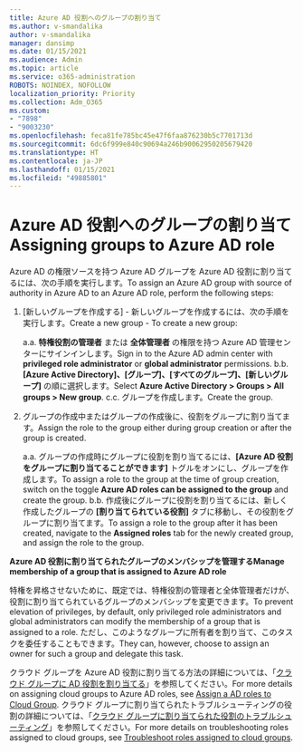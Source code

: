 ```yaml
---
title: Azure AD 役割へのグループの割り当て
ms.author: v-smandalika
author: v-smandalika
manager: dansimp
ms.date: 01/15/2021
ms.audience: Admin
ms.topic: article
ms.service: o365-administration
ROBOTS: NOINDEX, NOFOLLOW
localization_priority: Priority
ms.collection: Adm_O365
ms.custom:
- "7898"
- "9003230"
ms.openlocfilehash: feca81fe785bc45e47f6faa876230b5c7701713d
ms.sourcegitcommit: 6dc6f999e840c90694a246b90062950205679420
ms.translationtype: HT
ms.contentlocale: ja-JP
ms.lasthandoff: 01/15/2021
ms.locfileid: "49885801"
---
```

# <a name="assigning-groups-to-azure-ad-role"></a><span data-ttu-id="22ec6-102">Azure AD 役割へのグループの割り当て</span><span class="sxs-lookup"><span data-stu-id="22ec6-102">Assigning groups to Azure AD role</span></span>

<span data-ttu-id="22ec6-103">Azure AD の権限ソースを持つ Azure AD グループを Azure AD 役割に割り当てるには、次の手順を実行します。</span><span class="sxs-lookup"><span data-stu-id="22ec6-103">To assign an Azure AD group with source of authority in Azure AD to an Azure AD role, perform the following steps:</span></span>

1. <span data-ttu-id="22ec6-104">[新しいグループを作成する] - 新しいグループを作成するには、次の手順を実行します。</span><span class="sxs-lookup"><span data-stu-id="22ec6-104">Create a new group - To create a new group:</span></span>

    <span data-ttu-id="22ec6-105">a.</span><span class="sxs-lookup"><span data-stu-id="22ec6-105">a.</span></span> <span data-ttu-id="22ec6-106">**特権役割の管理者** または **全体管理者** の権限を持つ Azure AD 管理センターにサインインします。</span><span class="sxs-lookup"><span data-stu-id="22ec6-106">Sign in to the Azure AD admin center with **privileged role administrator** or **global administrator** permissions.</span></span>
    <span data-ttu-id="22ec6-107">b.</span><span class="sxs-lookup"><span data-stu-id="22ec6-107">b.</span></span> <span data-ttu-id="22ec6-108">**[Azure Active Directory]、[グループ]、[すべてのグループ]、[新しいグループ]** の順に選択します。</span><span class="sxs-lookup"><span data-stu-id="22ec6-108">Select **Azure Active Directory > Groups > All groups > New group**.</span></span>
    <span data-ttu-id="22ec6-109">c.</span><span class="sxs-lookup"><span data-stu-id="22ec6-109">c.</span></span> <span data-ttu-id="22ec6-110">グループを作成します。</span><span class="sxs-lookup"><span data-stu-id="22ec6-110">Create the group.</span></span>

2. <span data-ttu-id="22ec6-111">グループの作成中またはグループの作成後に、役割をグループに割り当てます。</span><span class="sxs-lookup"><span data-stu-id="22ec6-111">Assign the role to the group either during group creation or after the group is created.</span></span>

    <span data-ttu-id="22ec6-112">a.</span><span class="sxs-lookup"><span data-stu-id="22ec6-112">a.</span></span> <span data-ttu-id="22ec6-113">グループの作成時にグループに役割を割り当てるには、**[Azure AD 役割をグループに割り当てることができます]** トグルをオンにし、グループを作成します。</span><span class="sxs-lookup"><span data-stu-id="22ec6-113">To assign a role to the group at the time of group creation, switch on the toggle **Azure AD roles can be assigned to the group** and create the group.</span></span>
    <span data-ttu-id="22ec6-114">b.</span><span class="sxs-lookup"><span data-stu-id="22ec6-114">b.</span></span> <span data-ttu-id="22ec6-115">作成後にグループに役割を割り当てるには、新しく作成したグループの **[割り当てられている役割]** タブに移動し、その役割をグループに割り当てます。</span><span class="sxs-lookup"><span data-stu-id="22ec6-115">To assign a role to the group after it has been created, navigate to the **Assigned roles** tab for the newly created group, and assign the role to the group.</span></span>  

<span data-ttu-id="22ec6-116">**Azure AD 役割に割り当てられたグループのメンバシップを管理する**</span><span class="sxs-lookup"><span data-stu-id="22ec6-116">**Manage membership of a group that is assigned to Azure AD role**</span></span>

<span data-ttu-id="22ec6-117">特権を昇格させないために、既定では、特権役割の管理者と全体管理者だけが、役割に割り当てられているグループのメンバシップを変更できます。</span><span class="sxs-lookup"><span data-stu-id="22ec6-117">To prevent elevation of privileges, by default, only privileged role administrators and global administrators can modify the membership of a group that is assigned to a role.</span></span> <span data-ttu-id="22ec6-118">ただし、このようなグループに所有者を割り当て、このタスクを委任することもできます。</span><span class="sxs-lookup"><span data-stu-id="22ec6-118">They can, however, choose to assign an owner for such a group and delegate this task.</span></span>

<span data-ttu-id="22ec6-119">クラウド グループを Azure AD 役割に割り当てる方法の詳細については、「[クラウド グループに AD 役割を割り当てる](https://docs.microsoft.com/azure/active-directory/roles/groups-concept)」を参照してください。</span><span class="sxs-lookup"><span data-stu-id="22ec6-119">For more details on assigning cloud groups to Azure AD roles, see [Assign a AD roles to Cloud Group](https://docs.microsoft.com/azure/active-directory/roles/groups-concept).</span></span> <span data-ttu-id="22ec6-120">クラウド グループに割り当てられたトラブルシューティングの役割の詳細については、「[クラウド グループに割り当てられた役割のトラブルシューティング](https://docs.microsoft.com/azure/active-directory/roles/groups-faq-troubleshooting)」を参照してください。</span><span class="sxs-lookup"><span data-stu-id="22ec6-120">For more details on troubleshooting roles assigned to cloud groups, see [Troubleshoot roles assigned to cloud groups](https://docs.microsoft.com/azure/active-directory/roles/groups-faq-troubleshooting).</span></span>





